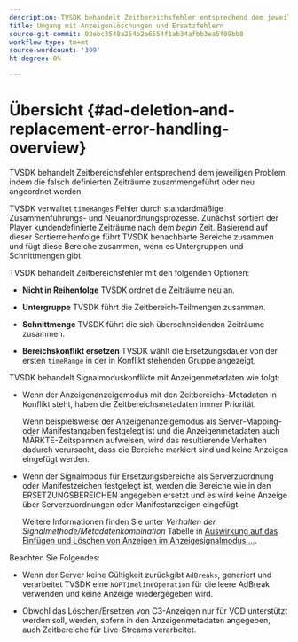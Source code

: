 ```yaml
---
description: TVSDK behandelt Zeitbereichsfehler entsprechend dem jeweiligen Problem, indem die falsch definierten Zeiträume zusammengeführt oder neu angeordnet werden.
title: Umgang mit Anzeigenlöschungen und Ersatzfehlern
source-git-commit: 02ebc3548a254b2a6554f1ab34afbb3ea5f09bb8
workflow-type: tm+mt
source-wordcount: '309'
ht-degree: 0%

---
```


# Übersicht {#ad-deletion-and-replacement-error-handling-overview}

TVSDK behandelt Zeitbereichsfehler entsprechend dem jeweiligen Problem, indem die falsch definierten Zeiträume zusammengeführt oder neu angeordnet werden.

TVSDK verwaltet `timeRanges` Fehler durch standardmäßige Zusammenführungs- und Neuanordnungsprozesse. Zunächst sortiert der Player kundendefinierte Zeiträume nach dem *begin* Zeit. Basierend auf dieser Sortierreihenfolge führt TVSDK benachbarte Bereiche zusammen und fügt diese Bereiche zusammen, wenn es Untergruppen und Schnittmengen gibt.

TVSDK behandelt Zeitbereichsfehler mit den folgenden Optionen:

* **Nicht in Reihenfolge** TVSDK ordnet die Zeiträume neu an.

* **Untergruppe** TVSDK führt die Zeitbereich-Teilmengen zusammen.

* **Schnittmenge** TVSDK führt die sich überschneidenden Zeiträume zusammen.

* **Bereichskonflikt ersetzen** TVSDK wählt die Ersetzungsdauer von der ersten `timeRange` in der in Konflikt stehenden Gruppe angezeigt.

TVSDK behandelt Signalmoduskonflikte mit Anzeigenmetadaten wie folgt:

* Wenn der Anzeigenanzeigemodus mit den Zeitbereichs-Metadaten in Konflikt steht, haben die Zeitbereichsmetadaten immer Priorität.

  Wenn beispielsweise der Anzeigenanzeigemodus als Server-Mapping- oder Manifestangaben festgelegt ist und die Anzeigenmetadaten auch MÄRKTE-Zeitspannen aufweisen, wird das resultierende Verhalten dadurch verursacht, dass die Bereiche markiert sind und keine Anzeigen eingefügt werden.
* Wenn der Signalmodus für Ersetzungsbereiche als Serverzuordnung oder Manifestzeichen festgelegt ist, werden die Bereiche wie in den ERSETZUNGSBEREICHEN angegeben ersetzt und es wird keine Anzeige über Serverzuordnungen oder Manifestanzeigen eingefügt.

  Weitere Informationen finden Sie unter *Verhalten der Signalmethode/Metadatenkombination* Tabelle in [Auswirkung auf das Einfügen und Löschen von Anzeigen im Anzeigesignalmodus ...](../../../../tvsdk-2.7-for-android/ad-insertion/delete-replace-content-vod/c-psdk-android-2.7-signaling-mode-metadata-combos-android.md#c_psdk_signaling-mode-metadata-combos-android).

Beachten Sie Folgendes:

* Wenn der Server keine Gültigkeit zurückgibt `AdBreaks`, generiert und verarbeitet TVSDK eine `NOPTimelineOperation` für die leere AdBreak verwenden und keine Anzeige wiedergegeben wird.

* Obwohl das Löschen/Ersetzen von C3-Anzeigen nur für VOD unterstützt werden soll, werden, sofern in den Anzeigenmetadaten angegeben, auch Zeitbereiche für Live-Streams verarbeitet.
